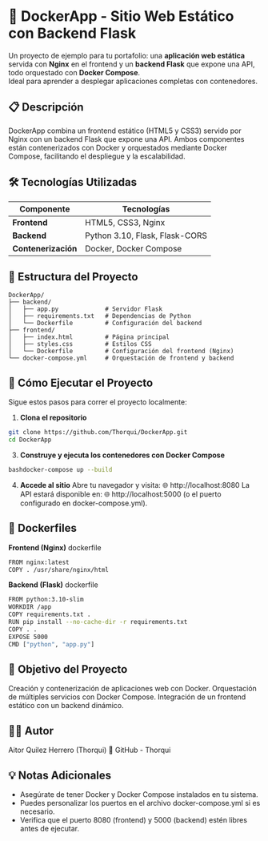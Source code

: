 # 🐳 DockerApp - Sitio Web Estático con Backend Flask

Un proyecto de ejemplo para tu portafolio: una **aplicación web estática** servida con **Nginx** en el frontend y un **backend Flask** que expone una API, todo orquestado con **Docker Compose**.  
Ideal para aprender a desplegar aplicaciones completas con contenedores.


## 📋 Descripción

DockerApp combina un frontend estático (HTML5 y CSS3) servido por Nginx con un backend Flask que expone una API. Ambos componentes están contenerizados con Docker y orquestados mediante Docker Compose, facilitando el despliegue y la escalabilidad.


## 🛠️ Tecnologías Utilizadas

| Componente       | Tecnologías                              |
|------------------|------------------------------------------|
| **Frontend**     | HTML5, CSS3, Nginx                       |
| **Backend**      | Python 3.10, Flask, Flask-CORS           |
| **Contenerización** | Docker, Docker Compose                 |


## 📂 Estructura del Proyecto

```plaintext
DockerApp/
├── backend/
│   ├── app.py             # Servidor Flask
│   ├── requirements.txt   # Dependencias de Python
│   └── Dockerfile         # Configuración del backend
├── frontend/
│   ├── index.html         # Página principal
│   ├── styles.css         # Estilos CSS
│   └── Dockerfile         # Configuración del frontend (Nginx)
└── docker-compose.yml     # Orquestación de frontend y backend
```

## 🚀 Cómo Ejecutar el Proyecto
  Sigue estos pasos para correr el proyecto localmente:

1. **Clona el repositorio**
  ```bash
  git clone https://github.com/Thorqui/DockerApp.git
  cd DockerApp
  ```

3. **Construye y ejecuta los contenedores con Docker Compose**
  ```bash
  bashdocker-compose up --build
 ```

4. **Accede al sitio**
  Abre tu navegador y visita:
  🌐 http://localhost:8080
  La API estará disponible en:
  🌐 http://localhost:5000 (o el puerto configurado en docker-compose.yml).


## 🧱 Dockerfiles
**Frontend (Nginx)**
  dockerfile
  ```bash
  FROM nginx:latest
  COPY . /usr/share/nginx/html
 ```

**Backend (Flask)**
  dockerfile
  ```bash
  FROM python:3.10-slim
  WORKDIR /app
  COPY requirements.txt .
  RUN pip install --no-cache-dir -r requirements.txt
  COPY . .
  EXPOSE 5000
  CMD ["python", "app.py"]
 ```

## 🧠 Objetivo del Proyecto
Creación y contenerización de aplicaciones web con Docker.
Orquestación de múltiples servicios con Docker Compose.
Integración de un frontend estático con un backend dinámico.


## 👨‍💻 Autor
Aitor Quilez Herrero (Thorqui)
🔗 GitHub - Thorqui

## 💡 Notas Adicionales

- Asegúrate de tener Docker y Docker Compose instalados en tu sistema.
- Puedes personalizar los puertos en el archivo docker-compose.yml si es necesario.
- Verifica que el puerto 8080 (frontend) y 5000 (backend) estén libres antes de ejecutar.
